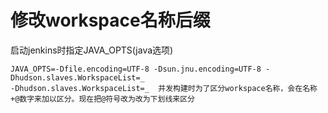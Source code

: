 # 修改workspace名称后缀
启动jenkins时指定JAVA_OPTS(java选项)<br>
```
JAVA_OPTS=-Dfile.encoding=UTF-8 -Dsun.jnu.encoding=UTF-8 -Dhudson.slaves.WorkspaceList=_
-Dhudson.slaves.WorkspaceList=_  并发构建时为了区分workspace名称，会在名称+@数字来加以区分。现在把@符号改为改为下划线来区分
```
